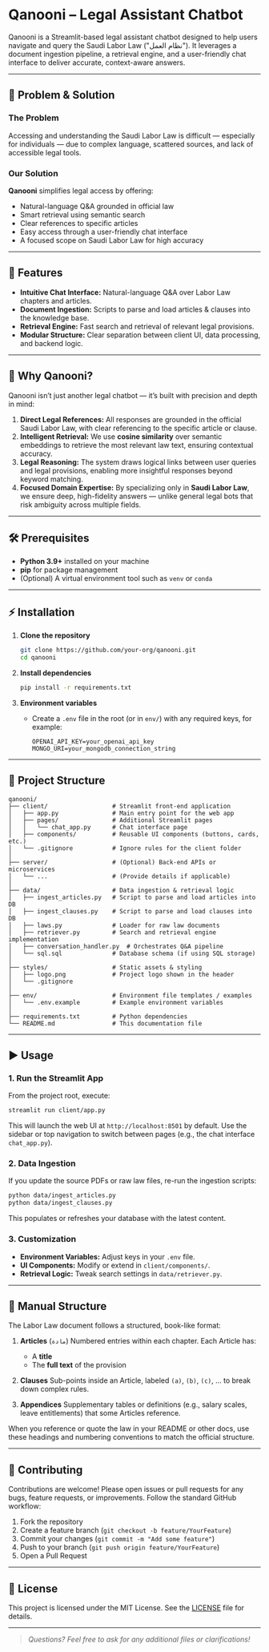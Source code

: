 # Qanooni – Legal Assistant Chatbot

Qanooni is a Streamlit-based legal assistant chatbot designed to help users navigate and query the Saudi Labor Law ("نظام العمل"). It leverages a document ingestion pipeline, a retrieval engine, and a user-friendly chat interface to deliver accurate, context-aware answers.

---

## 🧩 Problem & Solution

### The Problem
Accessing and understanding the Saudi Labor Law is difficult — especially for individuals — due to complex language, scattered sources, and lack of accessible legal tools.

### Our Solution
**Qanooni** simplifies legal access by offering:
- Natural-language Q&A grounded in official law
- Smart retrieval using semantic search
- Clear references to specific articles
- Easy access through a user-friendly chat interface
- A focused scope on Saudi Labor Law for high accuracy


---

## 🚀 Features

- **Intuitive Chat Interface:** Natural-language Q\&A over Labor Law chapters and articles.
- **Document Ingestion:** Scripts to parse and load articles & clauses into the knowledge base.
- **Retrieval Engine:** Fast search and retrieval of relevant legal provisions.
- **Modular Structure:** Clear separation between client UI, data processing, and backend logic.


---

## 🧠 Why Qanooni?

Qanooni isn’t just another legal chatbot — it’s built with precision and depth in mind:

1. **Direct Legal References:** All responses are grounded in the official Saudi Labor Law, with clear referencing to the specific article or clause.
2. **Intelligent Retrieval:** We use **cosine similarity** over semantic embeddings to retrieve the most relevant law text, ensuring contextual accuracy.
3. **Legal Reasoning:** The system draws logical links between user queries and legal provisions, enabling more insightful responses beyond keyword matching.
4. **Focused Domain Expertise:** By specializing only in **Saudi Labor Law**, we ensure deep, high-fidelity answers — unlike general legal bots that risk ambiguity across multiple fields.


---

## 🛠️ Prerequisites

- **Python 3.9+** installed on your machine
- **pip** for package management
- (Optional) A virtual environment tool such as `venv` or `conda`

---

## ⚡ Installation

1. **Clone the repository**

   ```bash
   git clone https://github.com/your-org/qanooni.git
   cd qanooni
   ```

2. **Install dependencies**

   ```bash
   pip install -r requirements.txt
   ```

3. **Environment variables**

   - Create a `.env` file in the root (or in `env/`) with any required keys, for example:

     ```dotenv
     OPENAI_API_KEY=your_openai_api_key
     MONGO_URI=your_mongodb_connection_string
     ```

---

## 📂 Project Structure

```plaintext
qanooni/
├── client/                  # Streamlit front-end application
│   ├── app.py               # Main entry point for the web app
│   ├── pages/               # Additional Streamlit pages
│   │   └── chat_app.py      # Chat interface page
│   ├── components/          # Reusable UI components (buttons, cards, etc.)
│   └── .gitignore           # Ignore rules for the client folder
│
├── server/                  # (Optional) Back-end APIs or microservices
│   └── ...                  # (Provide details if applicable)
│
├── data/                    # Data ingestion & retrieval logic
│   ├── ingest_articles.py   # Script to parse and load articles into DB
│   ├── ingest_clauses.py    # Script to parse and load clauses into DB
│   ├── laws.py              # Loader for raw law documents
│   ├── retriever.py         # Search and retrieval engine implementation
│   ├── conversation_handler.py  # Orchestrates Q&A pipeline
│   └── sql.sql              # Database schema (if using SQL storage)
│
├── styles/                  # Static assets & styling
│   ├── logo.png             # Project logo shown in the header
│   └── .gitignore
│
├── env/                     # Environment file templates / examples
│   └── .env.example         # Example environment variables
│
├── requirements.txt         # Python dependencies
└── README.md                # This documentation file
```

---

## ▶️ Usage

### 1. Run the Streamlit App

From the project root, execute:

```bash
streamlit run client/app.py
```

This will launch the web UI at `http://localhost:8501` by default. Use the sidebar or top navigation to switch between pages (e.g., the chat interface `chat_app.py`).

### 2. Data Ingestion

If you update the source PDFs or raw law files, re-run the ingestion scripts:

```bash
python data/ingest_articles.py
python data/ingest_clauses.py
```

This populates or refreshes your database with the latest content.

### 3. Customization

- **Environment Variables:** Adjust keys in your `.env` file.
- **UI Components:** Modify or extend in `client/components/`.
- **Retrieval Logic:** Tweak search settings in `data/retriever.py`.

---

## 📖 Manual Structure

The Labor Law document follows a structured, book-like format:

1. **Articles** (`مادة`)
   Numbered entries within each chapter. Each Article has:

   - A **title**
   - The **full text** of the provision

2. **Clauses**
   Sub-points inside an Article, labeled `(a)`, `(b)`, `(c)`, … to break down complex rules.

3. **Appendices**
   Supplementary tables or definitions (e.g., salary scales, leave entitlements) that some Articles reference.

When you reference or quote the law in your README or other docs, use these headings and numbering conventions to match the official structure.

---

## 📝 Contributing

Contributions are welcome! Please open issues or pull requests for any bugs, feature requests, or improvements. Follow the standard GitHub workflow:

1. Fork the repository
2. Create a feature branch (`git checkout -b feature/YourFeature`)
3. Commit your changes (`git commit -m "Add some feature"`)
4. Push to your branch (`git push origin feature/YourFeature`)
5. Open a Pull Request

---

## 📄 License

This project is licensed under the MIT License. See the [LICENSE](LICENSE) file for details.

---

> _Questions? Feel free to ask for any additional files or clarifications!_
